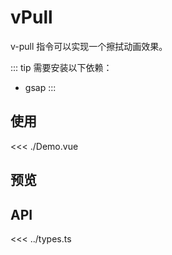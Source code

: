 <script setup lang="ts">
import Demo from './Demo.vue'
</script>

# vPull

v-pull 指令可以实现一个擦拭动画效果。

::: tip
需要安装以下依赖：

+ gsap
:::

## 使用

<<< ./Demo.vue

## 预览

<ClientOnly>
  <Demo />
</ClientOnly>

## API

<<< ../types.ts